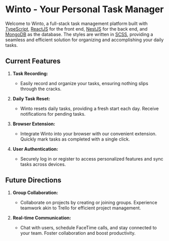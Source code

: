 # Winto - Your Personal Task Manager

Welcome to Winto, a full-stack task management platform built with [TypeScript](https://www.typescriptlang.org/), [ReactJS](https://react.dev/) for the front end, [NestJS](https://docs.nestjs.com/) for the back end, and [MongoDB](https://www.mongodb.com/) as the database. The styles are written in [SCSS](https://sass-lang.com/documentation/syntax/), providing a seamless and efficient solution for organizing and accomplishing your daily tasks.

## Current Features

1. **Task Recording:**
   - Easily record and organize your tasks, ensuring nothing slips through the cracks.

2. **Daily Task Reset:**
   - Winto resets daily tasks, providing a fresh start each day. Receive notifications for pending tasks.

3. **Browser Extension:**
   - Integrate Winto into your browser with our convenient extension. Quickly mark tasks as completed with a single click.

4. **User Authentication:**
   - Securely log in or register to access personalized features and sync tasks across devices.


## Future Directions

1. **Group Collaboration:**
   - Collaborate on projects by creating or joining groups. Experience teamwork akin to Trello for efficient project management.

2. **Real-time Communication:**
   - Chat with users, schedule FaceTime calls, and stay connected to your team. Foster collaboration and boost productivity.
